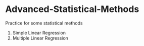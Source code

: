 # Advanced-Statistical-Methods
Practice for some statistical methods
1) Simple Linear Regression
2) Multiple Linear Regression

